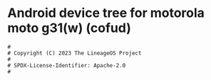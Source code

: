 # Android device tree for motorola moto g31(w) (cofud)

```
#
# Copyright (C) 2023 The LineageOS Project
#
# SPDX-License-Identifier: Apache-2.0
#
```
